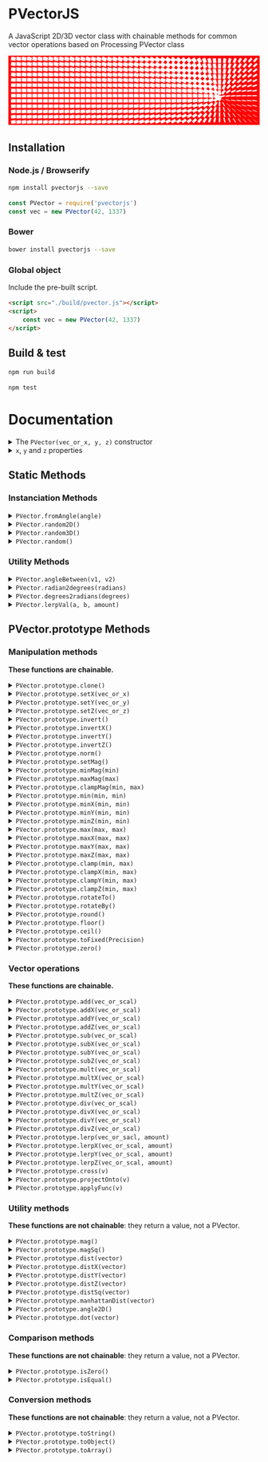 PVectorJS
=========
A JavaScript 2D/3D vector class with chainable methods for common vector operations based on Processing PVector class

[![PVectorJS](pvectorjs.png)](http://jsbin.com/voselic/edit?html,js,output)

## Installation

### Node.js / Browserify

```bash
npm install pvectorjs --save
```

```javascript
const PVector = require('pvectorjs')
const vec = new PVector(42, 1337)
```

### Bower

```bash
bower install pvectorjs --save
```

### Global object

Include the pre-built script.

```html
<script src="./build/pvector.js"></script>
<script>
    const vec = new PVector(42, 1337)
</script>
```

## Build & test

```bash
npm run build
```

```bash
npm test
```

# Documentation
<details>
<summary>
    The <code>PVector(vec_or_x, y, z)</code> constructor
</summary>
Works with or without the `new` keyword.

```javascript
const v1 = new PVector(100, 50)
console.log(v1.toString()) // "{ x: 100, y: 50, z: 0 }"

// Use constructor without the new keyword:
const v2 = PVector(42, 17, 10)
console.log(v2.toString()) // "{ x: 42, y: 17, z: 10 }"

// Create a new vector from an object:
const v3 = PVector({ x: 30, y: 34, z: 20 })
console.log(v3.toString()) // "{ x: 30, y: 34, z: 20 }"

// Create a new 0 PVector:
const v4 = PVector()
console.log(v4.toString()) // "{ x: 0, y: 0, z: 0 }"
```

#### Params:
- `vec_or_x`: **Object_or_Number**, can be an Object with x, y (and z) properties or the value of the X axis
- `y`: **Number**, value of the Y axis
- `z`: **Number**, value of the Z axis

#### Returns:
- a `PVector` Object
</details>

<details>
<summary><code>x</code>, <code>y</code> and <code>z</code> properties</summary>

A `PVector` always has `x`, `y` and `z` properties:
- <code>x</code>: **Number**, the X axis
- <code>y</code>: **Number**, the Y axis
- <code>z</code>: **Number**, the Z axis

```javascript
const v = new PVector(42, 21, 15)
console.log(v.x) // 42
console.log(v.y) // 21
console.log(v.z) // 15
```
</details>

## Static Methods

### Instanciation Methods

<details>
<summary><code>PVector.fromAngle(angle)</code></summary>
Calculates and returns a new 2D unit vector from the specified angle value (in radians).

```javascript
const v = PVector.fromAngle(0.01)
console.log(v.toString()) // [ 0.99995, 0.009999833, 0.0 ]
```

#### Params:
- **Number** *angle* The angle in radians

#### Returns:
- **PVector** 
</details>

<details>
<summary><code>PVector.random2D()</code></summary>

Returns a new 2D unit vector with a random direction.

```javascript
const v = PVector.random2D()
console.log(v.toArray()) // [ -0.75006354, -0.6613658, 0.0 ]
```

#### Returns:
- a `PVector` Object
</details>

<details>
<summary><code>PVector.random3D()</code></summary>
Returns a new 3D unit vector with a random direction.

```javascript
const v = PVector.random3D()
console.log(v.toArray()) // [ 0.6091097, -0.22805278, -0.7595902 ]
```

#### Returns:
- a `PVector` Object
</details>

<details>
<summary><code>PVector.random()</code></summary>
Returns a new random vector.

```javascript
const v = PVector.random()
console.log(v.toArray()) // [ 0.6091097, 0.87642333, 0.3287632 ]
const v2 = PVector.random(PVector(10, 5, 5)) // can take a max vector
console.log(v2.toArray()) // [ 7.3987323, 1.3217863, 4.3428713 ]
const v3 = PVector.random(PVector(-10, -10), PVector(10, 10)) // can take min and max vectors
console.log(v3.toArray()) // [ 5.3278653, -6.2387621, 0 ]
```

#### Params:
- **vmax_or_vmin** *PVector* used as max if 1 argument, as min if 2 (Optional)
- **vmax** *PVector* used as max (Optional)

#### Returns:
- a `PVector` Object
</details>

### Utility Methods
<details>
<summary><code>PVector.angleBetween(v1, v2)</code></summary>

Calculates and returns the angle (in radians) between two vectors.

```javascript
const v1 = new PVector(10, 20)
const v2 = new PVector(60, 80)
const angle = PVector.angleBetween(v1, v2)
console.log(angle)
// 0.1798535
````

#### Params:
- **PVector** *v1* Any variable of type PVector
- **PVector** *v2* Any variable of type PVector

#### Returns:
- **Number** 
</details>

<details>
<summary><code>PVector.radian2degrees(radians)</code></summary>

Converts a value in radians to a value in degrees.

```javascript
const angleRadians = Math.PI / 2
const angleDegrees = PVector.radians2degrees(angleRadians)
console.log(angleDegrees) // 90
```

#### Params:
- **Number** *radians* An angle in radians

#### Returns:
- **Number** 
</details>

<details>
<summary><code>PVector.degrees2radians(degrees)</code></summary>

Converts a value in degrees to a value in radians.

```javascript
const angleDegrees = 90
const angleRadians = PVector.degrees2radian(angleDegrees)
console.log(angleRadians) // 1.5707963267948966
```

#### Params:
- **Number** *degrees* An angle in degrees

#### Returns:
    - **Number** 
</details>

<details>
<summary><code>PVector.lerpVal(a, b, amount)</code></summary>

Calculates a number between two numbers at a specific increment. The amount parameter is the amount to interpolate between the two values where 0.0 equal to the first point, 0.1 is very near the first point, 0.5 is half-way in between, etc.

```javascript
const foo = PVector.lerpVal(10, 20, 0.75)
console.log(foo) // 17.5
```

#### Params:
- **Number** *a* First value
- **Number** *b* Second value
- **Number** *amount* Number between 0.0 and 1.0

#### Returns:
- **Number** 
</details>

## PVector.prototype Methods

### Manipulation methods

**These functions are chainable.**

<details>
<summary><code>PVector.prototype.clone()</code></summary>

Creates a clone of this vector.

```javascript
const v1 = PVector(10, 10)
const v2 = v1.clone()
v2.toString() // "{ x: 10, y: 10 }"
```

#### Returns:
- **PVector** cloneVec A clone of the vector

<summary><code>PVector.prototype.set(vec_or_x, y, z)</code></summary>

Sets this vector's components from an object, a value or another vector by copying its components

```javascript
const v1 = new PVector(10, 10, 50)
const v2 = new PVector(20, 20, 20)
v2.set(v1)
console.log(v2.toString()) // "{ x: 10, y: 10, z: 50 }"
```

#### Params:
- **Object_or_Number** *vec_or_x* Can be an Object with x, y (and z) properties or the value of the X axis
- **Number** *y* Value of the y axis
- **Number** *z* Value of the z axis

#### Returns:
- **PVector** `this`
</details>

<details>
<summary><code>PVector.prototype.setX(vec_or_x)</code></summary>

Sets this vector's X component from an object, a value or another vector by copying its X component.

```javascript
const v1 = new PVector(10, 10)
const v2 = new PVector(20, 20)
v2.setX(v1) // equals to v2.setX(10)
console.log(v2.toString()) // "{ x: 10, y: 20, z: 0 }"
```

#### Params:
- **Object_or_Number** *vec_or_x* Can be an Object with x, y (and z) properties, or the value of the X axis

#### Returns:
- **PVector** `this`
</details>

<details>
<summary><code>PVector.prototype.setY(vec_or_y)</code></summary>

Same as setX with Y axis.

#### Params:
- **Object_or_Number** *vec_or_y* Can be an Object with x, y (and z) properties, or the value of the Y axis

#### Returns:
- **PVector** `this`
</details>

<details>
<summary><code>PVector.prototype.setZ(vec_or_z)</code></summary>

Same as setX with Z axis.

#### Params:
- **Object_or_Number** *vec_or_z* Can be an Object with x, y and z properties, or the value of the Z axis

#### Returns:
- **PVector** `this`
</details>

<details>
<summary><code>PVector.prototype.invert()</code></summary>

Inverts each axis.

```javascript
const v = new PVector(100, 50)
v.invert()
v.toString() // x:-100, y:-50
```

#### Returns:
- **PVector** `this`
</details>

<details>
<summary><code>PVector.prototype.invertX()</code></summary>

Inverts the X axis.

```javascript
const v = new PVector(100, 50)

v.invertX()
v.toString()
// x:-100, y:50
```

#### Returns:
- **PVector** `this`
</details>

<details>
<summary><code>PVector.prototype.invertY()</code></summary>

Same as invertX with y axis.

#### Returns:
- **PVector** `this`
</details>

<details>
<summary><code>PVector.prototype.invertZ()</code></summary>

Same as invertX with Z axis.

#### Returns:
- **PVector** `this`
</details>

<details>
<summary><code>PVector.prototype.norm()</code></summary>

Normalize the vector.

#### Returns:
- **PVector** `this`
</details>

<details>
<summary><code>PVector.prototype.setMag()</code></summary>

Sets this vector's magnitude to the passed value or to the passed vector's magnitude.

```javascript
const v1 = new PVector(10, 10, 25)
v1.setMag(10)
console.log(v1.toArray()) // [ 3.481553119113957, 3.481553119113957, 8.703882797784892 ]
```

#### Returns:
- **PVector** `this`
</details>

<details>
<summary><code>PVector.prototype.minMag(min)</code></summary>

Sets the minimum for this vector's magnitude. If the magnitude is inferior to the passed value, this vector will be scaled to the desired magnitude. A vector can also be passed as parameter, its magnitude will be used for comparison.

```javascript
const v1 = new PVector(1, 2, .2)
v1.minMag(5)
console.log(v1.toArray()) // [ 2.2271771, 4.4543543, 0.4454354 ]
```

#### Params:
- **Vector** *min* 

#### Returns:
- **PVector** `this`
</details>

<details>
<summary><code>PVector.prototype.maxMag(max)</code></summary>

Sets the maximum for this vector's magnitude. If the magnitude is superior to the passed value, this vector will be scaled to the desired magnitude. A vector can also be passed as parameter, its magnitude will be used for comparison.

```javascript
const v1 = new PVector(10, 20, 2)
v1.maxMag(5)
console.log(v1.toArray()) // [ 2.2271771, 4.4543543, 0.4454354 ]
```

#### Params:
- **Vector** *max* 

#### Returns:
- **PVector** `this`
</details>

<details>
<summary><code>PVector.prototype.clampMag(min, max)</code></summary>

Constrains this vector's magnitude to the passed values. If the magnitude is inferior or superior to the passed values, this vector will be scaled to reach the desired range (lower limit if inferior, upper limit if superior). Vectors can also be passed as parameter, their magnitudes will be used for comparison.

```javascript
const v1 = new PVector(1, 1, .2)
v1.clampMag(5, 10)
console.log(v1.toArray()) // [ 2.2271771, 4.4543543, 0.4454354 ]
```

#### Params:
- **Vector** *min* 
- **Vector** *max* 

#### Returns:
- **PVector** `this`
</details>

<details>
<summary><code>PVector.prototype.min(min, min)</code></summary>

Sets the minimum for each of this vector's axis to the passed value or to each of the passed vector.

```javascript
const v1 = new PVector(15, 10, 25)
v1.min(12)
console.log(v1.toArray()) // [ 15, 12, 25 ]
```

#### Params:
- **Number** *min* 
- **Vector** *min* 

#### Returns:
- **PVector** `this`
</details>

<details>
<summary><code>PVector.prototype.minX(min, min)</code></summary>

Sets the minimum for this vector's X axis to the passed value or to the passed vector's X axis.

```javascript
const v1 = new PVector(15, 10, 25)
v1.minX(20)
console.log(v1.toArray()) // [ 20, 10, 25 ]
```

#### Params:
- **Number** *min* 
- **Vector** *min* 

#### Returns:
- **PVector** `this`
</details>

<details>
<summary><code>PVector.prototype.minY(min, min)</code></summary>

Same as limitX with Y axis.

#### Params:
- **Number** *min* 
- **Vector** *min* 

#### Returns:
- **PVector** `this`
</details>

<details>
<summary><code>PVector.prototype.minZ(min, min)</code></summary>

Same as limitX with Z axis.

#### Params:
- **Number** *min* 
- **Vector** *min* 

#### Returns:
- **PVector** `this`
</details>

<details>
<summary><code>PVector.prototype.max(max, max)</code></summary>

Sets the maximum for each of this vector's axis to the passed value or to each of the passed vector.

```javascript
const v1 = new PVector(15, 10, 25)
v1.max(12)
console.log(v1.toArray()) // [ 12, 10, 12 ]
```

#### Params:
- **Number** *max* 
- **Vector** *max* 

#### Returns:
- **PVector** `this`
</details>

<details>
<summary><code>PVector.prototype.maxX(max, max)</code></summary>

Sets the maximum for this vector's X axis to the passed value or to the passed vector's X axis.

```javascript
const v1 = new PVector(15, 10, 25)
v1.maxX(12)
console.log(v1.toArray()) // [ 12, 10, 25 ]
```

#### Params:
- **Number** *max* 
- **Vector** *max* 

#### Returns:
- **PVector** `this`
</details>

<details>
<summary><code>PVector.prototype.maxY(max, max)</code></summary>

Same as limitX with Y axis.

#### Params:
- **Number** *max* 
- **Vector** *max* 

#### Returns:
- **PVector** `this`
</details>

<details>
<summary><code>PVector.prototype.maxZ(max, max)</code></summary>

Same as limitX with Z axis.

#### Params:
- **Number** *max* 
- **Vector** *max* 

#### Returns:
- **PVector** `this`
</details>

<details>
<summary><code>PVector.prototype.clamp(min, max)</code></summary>

Constrains each of this vector's axis between the passed min and max.
Min and max can be scalar or vector, in this case each axis will be constrained between the corresponding axis of the passed vectors.

```javascript
const v1 = new PVector(15, 10, 25)
const vmin = new PVector(5, 12, 11)
const vmax = new PVector(35, 18, 20)
v1.clamp(vmin, vmax)
console.log(v1.toArray()) // [ 15, 12, 20 ]
```

#### Params:
- **Vector** *min* 
- **Vector** *max* 

#### Returns:
- **PVector** `this`
</details>

<details>
<summary><code>PVector.prototype.clampX(min, max)</code></summary>

Constrains this vector's X axis between the passed min and max.
Min and max can be scalar or vector, in this case X axis will be constrained between the X axis of the passed vectors.

```javascript
const v1 = new PVector(15, 10, 25)
const vmin = new PVector(17, 12, 11)
const vmax = new PVector(35, 18, 20)
v1.clampX(vmin, vmax)
console.log(v1.toArray()) // [ 17, 10, 25 ]
```

#### Params:
- **Vector** *min* 
- **Vector** *max* 

#### Returns:
- **PVector** `this`
</details>

<details>
<summary><code>PVector.prototype.clampY(min, max)</code></summary>

Same as clampX with Y axis.

#### Params:
- **Vector** *min* 
- **Vector** *max* 

#### Returns:
- **PVector** `this`
</details>

<details>
<summary><code>PVector.prototype.clampZ(min, max)</code></summary>

Same as clampX with Z axis.

#### Params:
- **Vector** *min* 
- **Vector** *max* 

#### Returns:
- **PVector** `this`
</details>

<details>
<summary><code>PVector.prototype.rotateTo()</code></summary>

Rotates a vector to the specified angle in radians (2D vectors only), while maintaining the same magnitude.

```javascript
const v = new PVector(10, 20)
v.rotateTo(Math.PI / 2)
console.log(v.toArray()) // [ -20, 9.9999999, 0 ]
```

#### Returns:
- **PVector** `this`
</details>

<details>
<summary><code>PVector.prototype.rotateBy()</code></summary>

Adds the passed angle in radians to the vector's rotation(2D vectors only), while maintaining the same magnitude.

```javascript
const v = new PVector(10, 0)
v.rotateBy(Math.PI / 2)
console.log(v.toArray()) // [ 0, -9.9999999, 0 ]
```

#### Returns:
- **PVector** `this`
</details>

<details>
<summary><code>PVector.prototype.round()</code></summary>

Rounds each of this vector's axis to an integer value.

```javascript
const v = new PVector(100.2254, 50.9786)
v.round()
console.log(v.toString()) // "{ x: 100, y: 51, z: 0 }"
```

#### Returns:
- **PVector** `this`
</details>

<details>
<summary><code>PVector.prototype.floor()</code></summary>

Floors each of this vector's axis to an integer value.

```javascript
const v = new PVector(100.2254, 50.9786)
v.floor()
console.log(v.toString()) // "{ x: 100, y: 50, z: 0 }"
```

#### Returns:
- **PVector** `this`
</details>

<details>
<summary><code>PVector.prototype.ceil()</code></summary>

Ceils each of this vector's axis to an integer value.

```javascript
const v = new PVector(100.2254, 50.9786)
v.ceil()
console.log(v.toString()) // "{ x: 101, y: 51, z: 0 }"
```

#### Returns:
- **PVector** `this`
</details>

<details>
<summary><code>PVector.prototype.toFixed(Precision)</code></summary>

Rounds axis to a certain precision.

```javascript
const v = new PVector(100.2254, 50.9786)
v.toFixed(2)
console.log(v.toString()) // "{ x: 100.22, y: 50.97, z: 0 }"
```

#### Params:
- **Number** *Precision* (default: 8)

#### Returns:
- **PVector** `this`
</details>

<details>
<summary><code>PVector.prototype.zero()</code></summary>

Sets each of this vector's axis to 0.

```javascript
const v1 = new PVector(10, 10, 25)
v1.zero()
console.log(v1.toArray()) // [ 0, 0, 0 ]
```

#### Returns:
- **PVector** `this`
</details>

### Vector operations

**These functions are chainable.**

<details>
<summary><code>PVector.prototype.add(vec_or_scal)</code></summary>

Adds another vector to this one or adds the given scalar to each vector's axis.

```javascript
const v1 = new PVector(10, 10, 25)
const v2 = new PVector(20, 30, 10)
v1.add(v2)
console.log(v1.toString()) // "{ x: 30, y: 40, z: 35 }"
v1.add(5)
console.log(v1.toString()) // "{ x: 35, y: 45, z: 40 }"
```

#### Params:
- **PVector** *vec_or_scal* The other vector you want to add to this one or the scalar to add

#### Returns:
- **PVector** `this`
</details>

<details>
<summary><code>PVector.prototype.addX(vec_or_scal)</code></summary>

Adds another vector's X axis to this one or adds the given scalar to this one's X axis.

```javascript
const v1 = new PVector(10, 10, 25)
const v2 = new PVector(20, 30, 10)
v1.addX(v2)
console.log(v1.toString()) // "{ x: 30, y: 10, z: 25 }"
v1.addX(5)
console.log(v1.toString()) // "{ x: 35, y: 10, z: 25 }"
```

#### Params:
- **PVector** *vec_or_scal* The other vector you want to add or the scalar to add to this one's X axis

#### Returns:
- **PVector** `this`
</details>

<details>
<summary><code>PVector.prototype.addY(vec_or_scal)</code></summary>

Same as addX with Y axis.

#### Params:
- **PVector** *vec_or_scal* The other vector you want to add or the scalar to add to this one's Y axis

#### Returns:
- **PVector** `this`
</details>

<details>
<summary><code>PVector.prototype.addZ(vec_or_scal)</code></summary>

Same as addX with Z axis.

#### Params:
- **PVector** *vec_or_scal* The other vector you want to add or the scalar to add to this one's Z axis

#### Returns:
- **PVector** `this`
</details>

<details>
<summary><code>PVector.prototype.sub(vec_or_scal)</code></summary>

Substracts another vector from this one or substracts the given scalar from each vector's axis.

```javascript
const v1 = new PVector(10, 10, 25)
const v2 = new PVector(20, 30, 10)
v1.sub(v2)
console.log(v1.toString()) // "{ x: -10, y: -20, z: 15 }"
v1.sub(5)
console.log(v1.toString()) // "{ x: -15, y: -25, z: 10 }"
```

#### Params:
- **PVector** *vec_or_scal* The other vector you want to substract from this one or the scalar to substract

#### Returns:
- **PVector** `this`
</details>

<details>
<summary><code>PVector.prototype.subX(vec_or_scal)</code></summary>

Substracts another vector's X axis from this one or substracts the given scalar from this one's X axis.

```javascript
const v1 = new PVector(10, 10, 25)
const v2 = new PVector(20, 30, 10)
v1.subX(v2)
console.log(v1.toString()) // "{ x: -10, y: 10, z: 25 }"
v1.subX(5)
console.log(v1.toString()) // "{ x: -15, y: 10, z: 25 }"
```

#### Params:
- **PVector** *vec_or_scal* The other vector you want to substract or the scalar to substract from this one's X axis

#### Returns:
- **PVector** `this`
</details>

<details>
<summary><code>PVector.prototype.subY(vec_or_scal)</code></summary>

Same as subX with Y axis.

#### Params:
- **PVector** *vec_or_scal* The other vector you want to substract or the scalar to substract from this one's Y axis

#### Returns:
- **PVector** `this`
</details>

<details>
<summary><code>PVector.prototype.subZ(vec_or_scal)</code></summary>

Same as subX with Z axis.

#### Params:
- **PVector** *vec_or_scal* The other vector you want to substract or the scalar to substract from this one's Z axis

#### Returns:
- **PVector** `this`
</details>

<details>
<summary><code>PVector.prototype.mult(vec_or_scal)</code></summary>

Multiplies another vector with this one or multiplies the given scalar with each vector's axis.

```javascript
const v1 = new PVector(10, 10, 25)
const v2 = new PVector(20, 30, 10)
v1.mult(v2)
console.log(v1.toString()) // "{ x: 200, y: 300, z: 250 }"
v1.mult(5)
console.log(v1.toString()) // "{ x: 1000, y: 1500, z: 1250 }"
```

#### Params:
- **PVector** *vec_or_scal* The other vector you want to multiply with this one or the scalar to multiply

#### Returns:
- **PVector** `this`
</details>

<details>
<summary><code>PVector.prototype.multX(vec_or_scal)</code></summary>

Multiplies another vector's X axis with this one or multiplies the given scalar with this one's X axis.

```javascript
const v1 = new PVector(10, 10, 25)
const v2 = new PVector(20, 30, 10)
v1.subX(v2)
console.log(v1.toString()) // "{ x: 200, y: 10, z: 25 }"
v1.subX(5)
console.log(v1.toString()) // "{ x: 1000, y: 10, z: 25 }"
```

#### Params:
- **PVector** *vec_or_scal* The other vector you want to multiply or the scalar to multiply with this one's X axis

#### Returns:
- **PVector** `this`
</details>

<details>
<summary><code>PVector.prototype.multY(vec_or_scal)</code></summary>

Same as multX with Y axis.

#### Params:
- **PVector** *vec_or_scal* The other vector you want to multiply or the scalar to multiply with this one's Y axis

#### Returns:
- **PVector** `this`
</details>

<details>
<summary><code>PVector.prototype.multZ(vec_or_scal)</code></summary>

Same as multX with Z axis.

#### Params:
- **PVector** *vec_or_scal* The other vector you want to multiply or the scalar to multiply with this one's Z axis

#### Returns:
- **PVector** `this`
</details>

<details>
<summary><code>PVector.prototype.div(vec_or_scal)</code></summary>

Divides this vector by another one or divides each vector's axis by the given scalar.

```javascript
const v1 = new PVector(20, 30, 10)
const v2 = new PVector(10, 10, 5)
v1.div(v2)
console.log(v1.toString()) // "{ x: 2, y: 3, z: 2 }"
v1.div(2)
console.log(v1.toString()) // "{ x: 1, y: 1.5, z: 1 }"
```

#### Params:
- **PVector** *vec_or_scal* The other vector you want to divide this one by or the scalar to divide by

#### Returns:
- **PVector** `this`
</details>

<details>
<summary><code>PVector.prototype.divX(vec_or_scal)</code></summary>

Divides this vector's X axis by another one's or divides this vector's X axis by the given scalar.

```javascript
const v1 = new PVector(20, 30, 10)
const v2 = new PVector(10, 10, 5)
v1.divX(v2)
console.log(v1.toString()) // "{ x: 2, y: 30, z: 10 }"
v1.divX(2)
console.log(v1.toString()) // "{ x: 1, y: 30, z: 10 }"
```

#### Params:
- **PVector** *vec_or_scal* The other vector you want to divide this one's X axis by or the scalar to divide this one's X axis by.

#### Returns:
- **PVector** `this`
</details>

<details>
<summary><code>PVector.prototype.divY(vec_or_scal)</code></summary>

Same as divX with Y axis.

#### Params:
- **PVector** *vec_or_scal* The other vector you want to divide this one's Y axis by or the scalar to divide this one's Y axis by.

#### Returns:
- **PVector** `this`
</details>

<details>
<summary><code>PVector.prototype.divZ(vec_or_scal)</code></summary>

Same as divX with Z axis.

#### Params:
- **PVector** *vec_or_scal* The other vector you want to divide this one's Z axis by or the scalar to divide this one's Z axis by.

#### Returns:
- **PVector** `this`
</details>

<details>
<summary><code>PVector.prototype.lerp(vec_or_sacl, amount)</code></summary>

Performs a linear interpolation towards another vector. A value can be passed instead of a vector.

```javascript
const v1 = new PVector(100, 100)
const v2 = new PVector(200, 200)
v1.lerp(v2, 0.5)
console.log(v2.toArray()) // [ 150, 150, 0 ]
```

#### Params:
- **PVector** *vec_or_sacl* The other vector or value
- **Number** *amount* The blend amount

#### Returns:
- **PVector** `this`
</details>

<details>
<summary><code>PVector.prototype.lerpX(vec_or_scal, amount)</code></summary>

Performs a linear interpolation of this vector's X  towards another vector's X axis. A value can be passed instead of a vector.

```javascript
const v1 = new PVector(100, 100)
const v2 = new PVector(200, 200)
v1.lerpX(v2, 0.7)
console.log(v1.toArray()) // [ 170, 100, 0 ]
v1.lerpX(270, 0.5)
console.log(v1.toArray()) // [ 220, 100, 0 ]
```

#### Params:
- **PVector** *vec_or_scal* The other vector or value
- **Number** *amount* The blend amount

#### Returns:
- **PVector** `this`
</details>

<details>
<summary><code>PVector.prototype.lerpY(vec_or_scal, amount)</code></summary>

Same as lerpX with Y axis.

#### Params:
- **PVector** *vec_or_scal* The other vector or value
- **Number** *amount* The blend amount

#### Returns:
- **PVector** `this`
</details>

<details>
<summary><code>PVector.prototype.lerpZ(vec_or_scal, amount)</code></summary>

Same as lerpX with Z axis.

#### Params:
- **PVector** *vec_or_scal* The other vector or value
- **Number** *amount* The blend amount

#### Returns:
- **PVector** `this`
</details>

<details>
<summary><code>PVector.prototype.cross(v)</code></summary>

Calculates and returns a vector composed of the cross product between two vectors, setting itself to the result.

```javascript
const v = new PVector(10, 20, 2)
const v2 = new PVector(60, 80, 6)
v.cross(v2)
console.log(v.toArray()) // [ -40, 360, -24800 ]
```

#### Params:
- **PVector** *v* The vector to calculate the cross product

#### Returns:
- **PVector** `this`
</details>

<details>
<summary><code>PVector.prototype.projectOnto(v)</code></summary>

Projects this vector onto another vector, setting itself to the result.

```javascript
const v = new PVector(100, 0)
const v2 = new PVector(100, 100)
v.projectOnto(v2)
console.log(v.toString()) // "{ x: 50, y: 50, z: 0 }"
```

#### Params:
- **PVector** *v* the vector to calculate the cross product

#### Returns:
- **PVector** `this`
</details>

<details>
<summary><code>PVector.prototype.applyFunc(v)</code></summary>

Applies a function taking a vector as argument to this vector. Allows extending of the library while keeping chaining

```javascript
const doubleXY = pvec => {
    pvec.x *= 2
    pvec.y *= 2
}
const v = new PVector(100, 40)
v.applyFunc(doubleXY)
console.log(v.toString()) // "{ x: 200, y: 80, z: 0 }"
```

#### Params:
- **Function** *f* The function you want to apply to this vector

#### Returns:
- **PVector** `this`
</details>

### Utility methods

**These functions are not chainable**: they return a value, not a PVector.

<details>
<summary><code>PVector.prototype.mag()</code></summary>

Returns the vector's magnitude or alias of `setMag` if a value is passed as parameter.

```javascript
const v1 = new PVector(4, 3)
console.log(v1.mag()) // 5
v1.mag(10)
console.log(v1.mag()) // 10
```
#### Params:
- **Number_or_undefined** *mag* if a parameter is passed, sets the magnitude of the vector

#### Returns:
- **Number_or_this** magnitude_or_this Return magnitude or this if a value is passed as parameter
</details>

<details>
<summary><code>PVector.prototype.magSq()</code></summary>

Returns the vector's squared magnitude.

```javascript
const v1 = new PVector(10, 10, 25)
console.log(v1.magSq()) // 825
```

#### Returns:
- **Number** magnitude
</details>

<details>
<summary><code>PVector.prototype.dist(vector)</code></summary>

Calculates the euclidean distance between this vector and another.

```javascript
const v1 = new PVector(100, 50)
const v2 = new PVector(200, 60)
console.log(v1.dist(v2)) // 100.4987562112089
```

#### Params:
- **PVector** *vector* 

#### Returns:
- **Number** distance
</details>

<details>
<summary><code>PVector.prototype.distX(vector)</code></summary>

Calculates the distance of the X axis between this vector and another.

```javascript
const v1 = new PVector(100, 50)
const v2 = new PVector(200, 60)
console.log(v1.distX(v2)) // -100
```

#### Params:
- **PVector** *vector* 

#### Returns:
- **Number** distance
</details>

<details>
<summary><code>PVector.prototype.distY(vector)</code></summary>

Same as distX with Y axis.

#### Params:
- **PVector** *vector* 

#### Returns:
- **Number** distance
</details>

<details>
<summary><code>PVector.prototype.distZ(vector)</code></summary>

Same as distX with Z axis.

#### Params:
- **PVector** *vector* 

#### Returns:
- **Number** distance
</details>

<details>
<summary><code>PVector.prototype.distSq(vector)</code></summary>

Calculates the squared euclidean distance between this vector and another.

```javascript
const v1 = new PVector(100, 50)
const v2 = new PVector(200, 60)
console.log(v1.distSq(v2)) // 10100
```

#### Params:
- **PVector** *vector* 

#### Returns:
- **Number** distance
</details>

<details>
<summary><code>PVector.prototype.manhattanDist(vector)</code></summary>

Calculates the Manhattan distance between this vector and another.

```javascript
const v1 = new PVector(100, 50)
const v2 = new PVector(200, 60)
console.log(v1.manhattanDist(v2)) // 110
```

#### Params:
- **PVector** *vector* 

#### Returns:
- **Number** distance
</details>

<details>
<summary><code>PVector.prototype.angle2D()</code></summary>

Calculates the angle of rotation in radians for a vector (2D vectors only).

```javascript
const v1 = new PVector(10, 20)
console.log(v1.angle2D()) // 1.1071488
```

#### Returns:
- **Number** angle
</details>

<details>
<summary><code>PVector.prototype.dot(vector)</code></summary>

Calculates the dot product of this vector and another.

```javascript
const v1 = new PVector(100, 50)
const v2 = new PVector(200, 60)
console.log(v1.dot(v2)) // 23000
```

#### Params:
- **PVector** *vector* 

#### Returns:
- **Number** value Dot product
</details>

### Comparison methods

**These functions are not chainable**: they return a value, not a PVector.

<details>
<summary><code>PVector.prototype.isZero()</code></summary>

Returns a true if vector is (0, 0, 0).

```javascript
const v = new PVector(100, 50, 130)
v.zero()
console.log(v.isZero()) // true
```

#### Returns:
- **Boolean** 
</details>

<details>
<summary><code>PVector.prototype.isEqual()</code></summary>

Returns true if each of this vector' axis are the same as another vector's.

```javascript
const v1 = new PVector(100, 50, 70)
const v2 = new PVector(100, 50, 70)
const vec3 = new PVector(100, 10, 70)
console.log(v1.isEqualTo(v2)) // true
console.log(v1.isEqualTo(vec3)) // false
```

#### Returns:
- **Boolean** 
</details>

### Conversion methods

**These functions are not chainable**: they return a value, not a PVector.

<details>
<summary><code>PVector.prototype.toString()</code></summary>

Returns a String representation of this vector's x, y and z axis.

```javascript
const v1 = new PVector(100, 50, 70)
console.log(v1.toString()) // "{ x: 100, y: 50, z: 70 }"
```

#### Returns:
- **String** 
</details>

<details>
<summary><code>PVector.prototype.toObject()</code></summary>

Returns an Object representation of this vector's x, y and z axis.

```javascript
const v1 = new PVector(100, 50, 70)
console.log(v1.toObject()) // { x: 100, y: 50, z: 70 }
```

#### Returns:
- **Object** 
</details>

<details>
<summary><code>PVector.prototype.toArray()</code></summary>

Returns an Array representation of this vector's x, y and z axis.

```javascript
const v1 = new PVector(100, 50, 70)
console.log(v1.toArray()) // [ 100, 50, 70 ]
```

#### Returns:
- **Array** 
</details>

